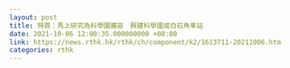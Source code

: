 ```yaml
---
layout: post
title: 特首：馬上研究為科學園擴容　興建科學園或白石角車站
date: 2021-10-06 12:00:35.000000000 +08:00
link: https://news.rthk.hk/rthk/ch/component/k2/1613711-20211006.htm
categories: rthk
---
```



